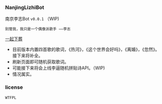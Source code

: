 ### NanjingLizhiBot

南京李志Bot `v0.0.1` （WIP)

`
别管我，我只是一个偶像派歌手
——李志
`

[一起下葬]("https://df7c5117.github.io/NanjingLizhiAPI/")

- 目前版本内置四首歌的歌词，《热河》，《这个世界会好吗》，《离婚》，《忽然》。接下来将补全。
- 刷新页面即可随机获取歌词。
- 可能接下来将会上线李逼随机拼贴诗API。（WIP)
- 情况属实。

### license

`WTFPL`